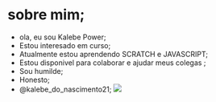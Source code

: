 # sobre mim;
- ola, eu sou Kalebe Power;
- Estou interesado em curso;
- Atualmente estou aprendendo SCRATCH e JAVASCRIPT;
- Estou disponivel para colaborar e ajudar meus colegas ; 
- Sou humilde; 
- Honesto;
- @kalebe_do_nascimento21;
<a href=””><img src=”https://www.cineset.com.br/carros-3-relampago-mcqueen-ensina-dificil-licao-para-pixar/”></img></a>

<!--
**KalebePower/KalebePower** is a ✨ _special_ ✨ repository because its `README.md` (this file) appears on your GitHub profile.

Here are some ideas to get you started:

- 🔭 I’m currently working on ...
- 🌱 I’m currently learning ...
- 👯 I’m looking to collaborate on ...
- 🤔 I’m looking for help with ...
- 💬 Ask me about ...
- 📫 How to reach me: ...
- 😄 Pronouns: ...
- ⚡ Fun fact: ...
-->

